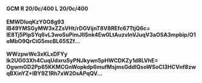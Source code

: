 #### GCM R 20/0c/400 L 20/0c/400
**EMWDluqKzY0O8g93**<br/>**IB49YMSGyMW3xZZsVHt/rDGVijnT8V8REfc67TtjQ6c=**<br/>**lE8Tj5PIpSYq6vL3woSuPimJIISnk4Ew0LtAuzvlnVJuqV3aOSA3mpbip/O1oMbO9QrCiG5mcBL65SZf...**<br/><br/>
**WWzpwWe3xKLxDFYy**<br/>**lk2UG03Xh4CuqUdxruSyPNJkywn5pHWCDKZy1d8LVhE=**<br/>**OgwmGD2Pp65KKMCGnWopkdp6mufMsjmsGddIQsoWSoCI3HCVnf8zwqBXinYZ+IBY9Z1Rh7xW20sAPqQV...**